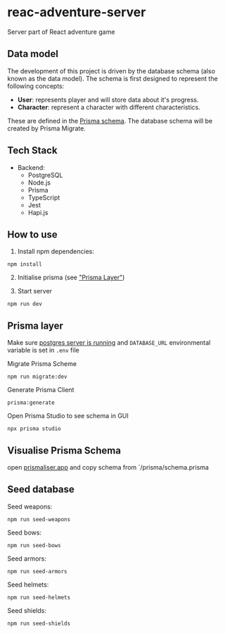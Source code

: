 # reac-adventure-server

Server part of React adventure game

## Data model

The development of this project is driven by the database schema (also known as the data model).
The schema is first designed to represent the following concepts:

- **User**: represents player and will store data about it's progress.
- **Character**: represent a character with different characteristics.

These are defined in the [Prisma schema](./prisma/schema.prisma).
The database schema will be created by Prisma Migrate.

## Tech Stack

- Backend:
  - PostgreSQL
  - Node.js
  - Prisma
  - TypeScript
  - Jest
  - Hapi.js

## How to use

1. Install npm dependencies:

```
npm install
```

2. Initialise prisma (see ["Prisma Layer"](#prisma-layer))

3. Start server

```
npm run dev
```

## Prisma layer

Make sure [postgres server is running](https://www.notion.so/Postgres-bdf671bc47c74aac98517d6895342856) and `DATABASE_URL` environmental variable is set in `.env` file

Migrate Prisma Scheme

```
npm run migrate:dev
```

Generate Prisma Client

```
prisma:generate
```

Open Prisma Studio to see schema in GUI

```
npx prisma studio
```

## Visualise Prisma Schema

open [prismaliser.app](https://prismaliser.app/) and copy schema from `/prisma/schema.prisma

## Seed database

Seed weapons:

```
npm run seed-weapons
```

Seed bows:

```
npm run seed-bows
```

Seed armors:

```
npm run seed-armors
```

Seed helmets:

```
npm run seed-helmets
```

Seed shields:

```
npm run seed-shields
```
